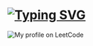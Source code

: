 # [![Typing SVG](https://readme-typing-svg.herokuapp.com?font=Fira+Code&pause=1000&color=45F711&width=435&lines=Hi+there!+It's+my+profile)](https://git.io/typing-svg)

![ My profile on LeetCode ](https://leetcard.jacoblin.cool/eestelle?ext=activity&theme=unicorn)

<!--
**Yosiky/Yosiky** is a ✨ _special_ ✨ repository because its `README.md` (this file) appears on your GitHub profile.

Here are some ideas to get you started:

- 🔭 I’m currently working on ...
- 🌱 I’m currently learning ...
- 👯 I’m looking to collaborate on ...
- 🤔 I’m looking for help with ...
- 💬 Ask me about ...
- 📫 How to reach me: ...
- 😄 Pronouns: ...
- ⚡ Fun fact: ...
-->
